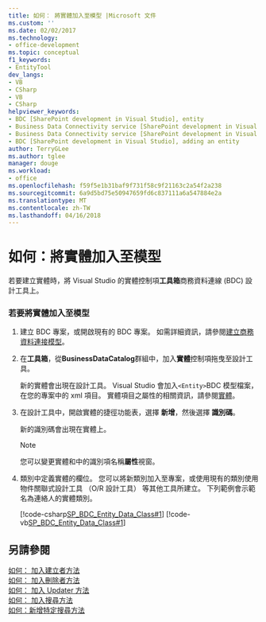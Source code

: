 ```yaml
---
title: 如何： 將實體加入至模型 |Microsoft 文件
ms.custom: ''
ms.date: 02/02/2017
ms.technology:
- office-development
ms.topic: conceptual
f1_keywords:
- EntityTool
dev_langs:
- VB
- CSharp
- VB
- CSharp
helpviewer_keywords:
- BDC [SharePoint development in Visual Studio], entity
- Business Data Connectivity service [SharePoint development in Visual Studio], adding an entity
- Business Data Connectivity service [SharePoint development in Visual Studio], entity
- BDC [SharePoint development in Visual Studio], adding an entity
author: TerryGLee
ms.author: tglee
manager: douge
ms.workload:
- office
ms.openlocfilehash: f59f5e1b31baf9f731f58c9f21163c2a54f2a238
ms.sourcegitcommit: 6a9d5bd75e50947659fd6c837111a6a547884e2a
ms.translationtype: MT
ms.contentlocale: zh-TW
ms.lasthandoff: 04/16/2018
---
```

# <a name="how-to-add-an-entity-to-a-model"></a>如何：將實體加入至模型
  若要建立實體時，將 Visual Studio 的實體控制項**工具箱**商務資料連線 (BDC) 設計工具上。  
  
### <a name="to-add-an-entity-to-the-model"></a>若要將實體加入至模型  
  
1.  建立 BDC 專案，或開啟現有的 BDC 專案。 如需詳細資訊，請參閱[建立商務資料連接模型](../sharepoint/creating-a-business-data-connectivity-model.md)。  
  
2.  在**工具箱**，從**BusinessDataCatalog**群組中，加入**實體**控制項拖曳至設計工具。  
  
     新的實體會出現在設計工具。 Visual Studio 會加入`<Entity>`BDC 模型檔案，在您的專案中的 xml 項目。 實體項目之屬性的相關資訊，請參閱[實體](http://go.microsoft.com/fwlink/?LinkId=169296)。  
  
3.  在設計工具中，開啟實體的捷徑功能表，選擇 **新增**，然後選擇 **識別碼**。  
  
     新的識別碼會出現在實體上。  
  
    > [!NOTE]  
    >  您可以變更實體和中的識別項名稱**屬性**視窗。  
  
4.  類別中定義實體的欄位。 您可以將新類別加入至專案，或使用現有的類別使用物件關聯式設計工具 （O/R 設計工具） 等其他工具所建立。 下列範例會示範名為連絡人的實體類別。  
  
     [!code-csharp[SP_BDC_Entity_Data_Class#1](../sharepoint/codesnippet/CSharp/sp_bdc_entity_data_class/bdcmodel1/contact.cs#1)]
     [!code-vb[SP_BDC_Entity_Data_Class#1](../sharepoint/codesnippet/VisualBasic/sp_bdc_entity_data_class/bdcmodel1/contact.vb#1)]  
  
## <a name="see-also"></a>另請參閱  
 [如何： 加入建立者方法](../sharepoint/how-to-add-a-creator-method.md)   
 [如何： 加入刪除者方法](../sharepoint/how-to-add-a-deleter-method.md)   
 [如何： 加入 Updater 方法](../sharepoint/how-to-add-an-updater-method.md)   
 [如何： 加入搜尋方法](../sharepoint/how-to-add-a-finder-method.md)   
 [如何：新增特定搜尋方法](../sharepoint/how-to-add-a-specific-finder-method.md)  
  
  